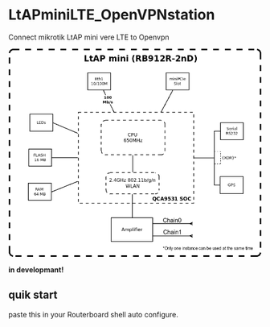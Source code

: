# LtAPminiLTE_OpenVPNstation
Connect mikrotik LtAP mini vere LTE to Openvpn

![912R-2nD blockdiagram](./912R-2nD-180627115427.png)

**in developmant!**

## quik start

paste this in your Routerboard shell auto configure.
```

```

